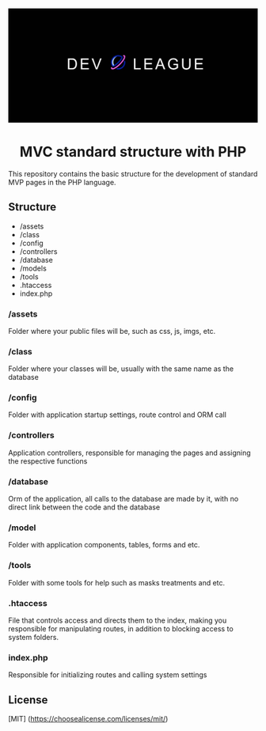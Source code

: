 
<br />
<p align="center">
  <a href="https://dev-league.com">
    <img src="https://raw.githubusercontent.com/dev-league/MVC-base-PHP/master/assets/dist/img/logo.jpeg" alt="Logo">
  </a>

  <h1 align="center"> MVC standard structure with PHP</h3>
</p>

This repository contains the basic structure for the development of standard MVP pages in the PHP language.

## Structure

* /assets
* /class
* /config
* /controllers
* /database
* /models
* /tools
* .htaccess
* index.php

### /assets
Folder where your public files will be, such as css, js, imgs, etc.

### /class
Folder where your classes will be, usually with the same name as the database

### /config
Folder with application startup settings, route control and ORM call

### /controllers
Application controllers, responsible for managing the pages and assigning the respective functions
### /database
Orm of the application, all calls to the database are made by it, with no direct link between the code and the database

### /model
Folder with application components, tables, forms and etc.
### /tools
Folder with some tools for help such as masks treatments and etc.
### .htaccess
File that controls access and directs them to the index, making you responsible for manipulating routes, in addition to blocking access to system folders.

### index.php
Responsible for initializing routes and calling system settings

## License
[MIT] (https://choosealicense.com/licenses/mit/)
